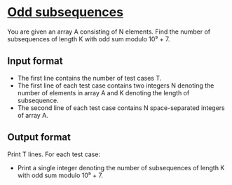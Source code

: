 # [Odd subsequences][link]

You are given an array A consisting of N elements. Find the number of subsequences of length K with odd sum modulo 10⁹ + 7.

## Input format

- The first line contains the number of test cases T.
- The first line of each test case contains two integers N denoting the number of elements in array A and K denoting the length of subsequence.
- The second line of each test case contains N space-separated integers of array A.

## Output format

Print T lines. For each test case:

- Print a single integer denoting the number of subsequences of length K with odd sum modulo 10⁹ + 7.

[link]: https://www.hackerearth.com/practice/algorithms/dynamic-programming/2-dimensional/practice-problems/algorithm/explosions-810e1162/
